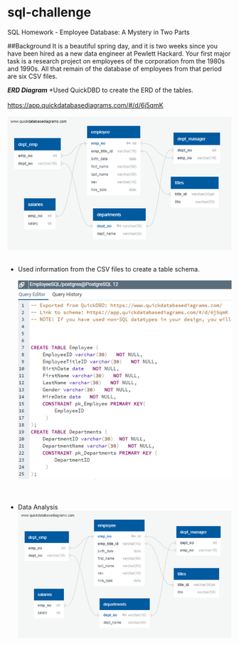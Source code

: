 # sql-challenge
SQL Homework - Employee Database: A Mystery in Two Parts

##Background
It is a beautiful spring day, and it is two weeks since you have been hired as a new data engineer at Pewlett Hackard. Your first major task is a research project on employees of the corporation from the 1980s and 1990s. All that remain of the database of employees from that period are six CSV files.

**_ERD Diagram_**
*Used QuickDBD to create the ERD of the tables.
<br><br>
https://app.quickdatabasediagrams.com/#/d/6j5qmK
<br><br>
![Summary](https://github.com/KGore12/sql-challenge/blob/master/images/QuickDBD-Employee-SQL_DBD.png)
<br><br>
* Used information from the CSV files to create a table schema.
<br><br>
![Summary](https://github.com/KGore12/sql-challenge/blob/master/images/create_tables.png)
<br><br>
<br><br>
* Data Analysis
![Summary](https://github.com/KGore12/sql-challenge/blob/master/images/QuickDBD-Employee-SQL_DBD.png)
